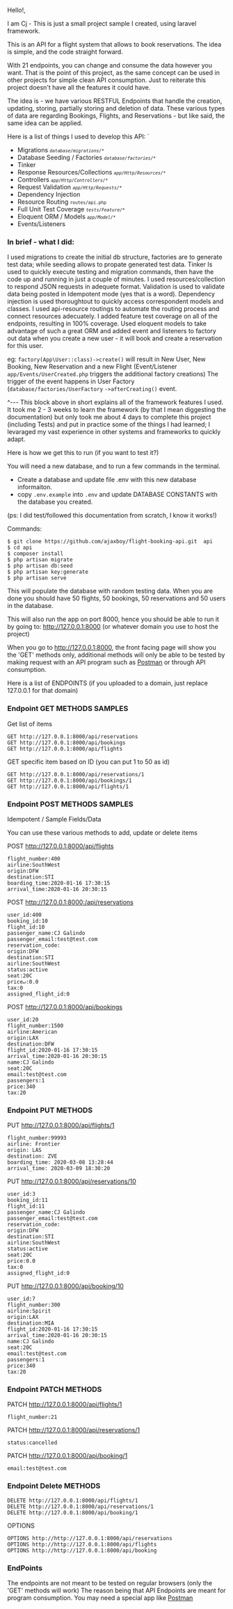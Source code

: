 
Hello!,

I am Cj -  This is just a small project sample I created, using laravel framework. 

This is an API for a flight system that allows to book reservations. The idea is simple, and the code straight forward. 

With 21 endpoints, you can change and consume the data however you want. That is the point of this project, as the same concept can be used in other projects for simple clean API consumption.
Just to reiterate this project doesn't have all the features it could have.


The idea is - we have various RESTFUL Endpoints that handle the creation, updating, storing, partially storing and deletion of data.
These various types of data are regarding Bookings, Flights, and Reservations - but like said, the same idea can be applied.


Here is a list of things I used to develop this API:
`
- Migrations <small><i>`database/migrations/*`</i></small>
- Database Seeding / Factories <small><i>`database/factories/*`</i></small></li>
- Tinker
- Response Resources/Collections <small><i>`app/Http/Resources/*`</i></small>
- Controllers <small><i>`app/Http/Controllers/*`</i></small>
- Request Validation <small><i>`app/Http/Requests/*`</i></small>
- Dependency Injection
- Resource Routing <small>`routes/api.php`</small>
- Full Unit Test Coverage <small><i>`tests/Feature/*`</i></small>
- Eloquent ORM / Models <small><i>`app/Model/*`</i></small>
- Events/Listeners


### In brief - what I did:
I used migrations to create the initial db structure, factories are to generate test data; while seeding allows to propate generated test data.  Tinker Is used to quickly execute testing and migration commands, then have the code up and running in just a couple of minutes.  I used resources/collection to respond JSON requests in adequete format. Validation is used to validate data being posted in Idempotent mode (yes that is a word). Dependency injection is used thoroughtout to quickly access correspondent models and classes. I used api-resource routings to automate the routing process and connect resources adecuately. I added feature test coverage on all of the endpoints, resulting in 100% coverage. Used eloquent models to take advantage of such a great ORM and added event and listeners to factory out data when you create a new user - it will book and create a reservation for this user.  

eg:  `factory(App\User::class)->create()` will result in New User, New Booking, New Reservation and a new Flight (Event/Listener `app/Events/UserCreated.php` triggers the additional factory creations) The trigger of the event happens in User Factory (`database/factories/UserFactory` `->afterCreating()` event.

^--- This block above in short explains all of the framework features I used. It took me 2 - 3 weeks to learn the framework (by that I mean diggesting the documentation) but only took me about 4 days to complete this project (including Tests) and put in practice some of the things I had learned; I levaraged my vast experience in other systems and frameworks to quickly adapt.


Here is how we get this to run (if you want to test it?) 

You will need a new database, and to run a few commands in the terminal.

- Create a database and update file .env with this new database informaiton.
- copy `.env.example` into `.env` and update DATABASE CONSTANTS with the database you created.

(ps: I did test/followed this documentation from scratch, I know it works!)

Commands:

    $ git clone https://github.com/ajaxboy/flight-booking-api.git  api
    $ cd api
    $ composer install
    $ php artisan migrate
    $ php artisan db:seed
    $ php artisan key:generate
    $ php artisan serve

This will populate the database with random testing data. When you are done you should have 50 flights, 50 bookings, 50 reservations and 50 users in the database.

This will also run the app on port 8000, hence you should be able to run it by going to:  http://127.0.0.1:8000 (or whatever domain you use to host the project)

When you go to http://127.0.0.1:8000, the front facing page will show you the 'GET' methods only, additional methods will only
be able to be tested by making request with an API program such as [Postman](https://www.getpostman.com/) or through API consumption.

Here is a list of ENDPOINTS (if you uploaded to a domain, just replace 127.0.0.1 for that domain)

### Endpoint GET METHODS SAMPLES

Get list of items

    GET http://127.0.0.1:8000/api/reservations
    GET http://127.0.0.1:8000/api/bookings
    GET http://127.0.0.1:8000/api/flights

GET specific item based on ID (you can put 1 to 50 as id)

    GET http://127.0.0.1:8000/api/reservations/1
    GET http://127.0.0.1:8000/api/bookings/1
    GET http://127.0.0.1:8000/api/flights/1


### Endpoint POST METHODS SAMPLES
 Idempotent / Sample Fields/Data

You can use these various methods to add, update or delete items

POST http://127.0.0.1:8000/api/flights

    flight_number:400
    airline:SouthWest
    origin:DFW
    destination:STI
    boarding_time:2020-01-16 17:30:15
    arrival_time:2020-01-16 20:30:15
    
POST http://127.0.0.1:8000:/api/reservations

    user_id:400
    booking_id:10
    flight_id:10
    passenger_name:CJ Galindo
    passenger_email:test@test.com
    reservation_code:
    origin:DFW
    destination:STI
    airline:SouthWest
    status:active
    seat:20C
    price↵:0.0
    tax:0
    assigned_flight_id:0

POST http://127.0.0.1:8000/api/bookings

    user_id:20
    flight_number:1500
    airline:American
    origin:LAX
    destination:DFW
    flight_id:2020-01-16 17:30:15
    arrival_time:2020-01-16 20:30:15
    name:CJ Galindo
    seat:20C
    email:test@test.com
    passengers:1
    price:340
    tax:20
   
### Endpoint PUT METHODS

PUT http://127.0.0.1:8000/api/flights/1

    flight_number:99993
    airline: Frontier
    origin: LAS
    destination: ZVE
    boarding_time: 2020-03-08 13:28:44
    arrival_time: 2020-03-09 18:30:20

PUT http://127.0.0.1:8000/api/reservations/10

    user_id:3
    booking_id:11
    flight_id:11
    passenger_name:CJ Galindo
    passenger_email:test@test.com
    reservation_code:
    origin:DFW
    destination:STI
    airline:SouthWest
    status:active
    seat:20C
    price:0.0
    tax:0
    assigned_flight_id:0
    
PUT http://127.0.0.1:8000/api/booking/10

    user_id:7
    flight_number:300
    airline:Spirit
    origin:LAX
    destination:MIA
    flight_id:2020-01-16 17:30:15
    arrival_time:2020-01-16 20:30:15
    name:CJ Galindo
    seat:20C
    email:test@test.com
    passengers:1
    price:340
    tax:20
    
    
### Endpoint PATCH METHODS

PATCH http://127.0.0.1:8000/api/flights/1

    flight_number:21
    
PATCH http://127.0.0.1:8000/api/reservations/1

    status:cancelled
    
PATCH http://127.0.0.1:8000/api/booking/1

    email:test@test.com
    
### Endpoint Delete METHODS

    DELETE http://127.0.0.1:8000/api/flights/1
    DELETE http://127.0.0.1:8000/api/reservations/1
    DELETE http://127.0.0.1:8000/api/booking/1

OPTIONS

    OPTIONS http://http://127.0.0.1:8000/api/reservations
    OPTIONS http://http://127.0.0.1:8000/api/flights
    OPTIONS http://http://127.0.0.1:8000/api/booking

### EndPoints

The endpoints are not meant to be tested on regular browsers (only the 'GET' methods will work)
The reason being that  API Endpoints are meant for program consumption.
You may need a special app like [Postman](https://www.getpostman.com/)



